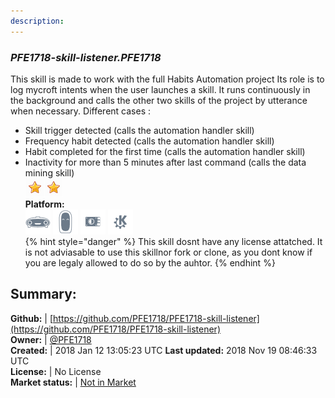 ```yaml
---
description: 
---
```


### _PFE1718-skill-listener.PFE1718_  
This skill is made to work with the full Habits Automation project 
Its role is to log mycroft intents when the user launches a skill. It runs continuously in the background and calls the other two skills of the project by utterance when necessary.
Different cases :
- Skill trigger detected (calls the automation handler skill)
- Frequency habit detected (calls the automation handler skill)
- Habit completed for the first time (calls the automation handler skill)
- Inactivity for more than 5 minutes after last command (calls the data mining skill)  
![](../.gitbook/assets/star.png)![](../.gitbook/assets/star.png)  
**Platform:**  
 ![Mark I](../.gitbook/assets/mark-1-icon.png)  ![Mark II](../.gitbook/assets/mark-2-icon.png)  ![Picroft](../.gitbook/assets/picroft-icon.png)  ![plasmoid](../.gitbook/assets/kde.png)   
{% hint style="danger" %}
This skill dosnt have any license attatched. It is not adviasable to use this skillnor fork or clone, as you dont know if you are legaly allowed to do so by the auhtor.
{% endhint %}
  
## Summary:  
**Github:** | [https://github.com/PFE1718/PFE1718-skill-listener](https://github.com/PFE1718/PFE1718-skill-listener)  
**Owner:** | [@PFE1718](https://github.com/PFE1718)  
**Created:** | 2018 Jan 12 13:05:23 UTC  **Last updated:** 2018 Nov 19 08:46:33 UTC  
**License:** | No License  
**Market status:** | [Not in Market](https://market.mycroft.ai/skill/)  
